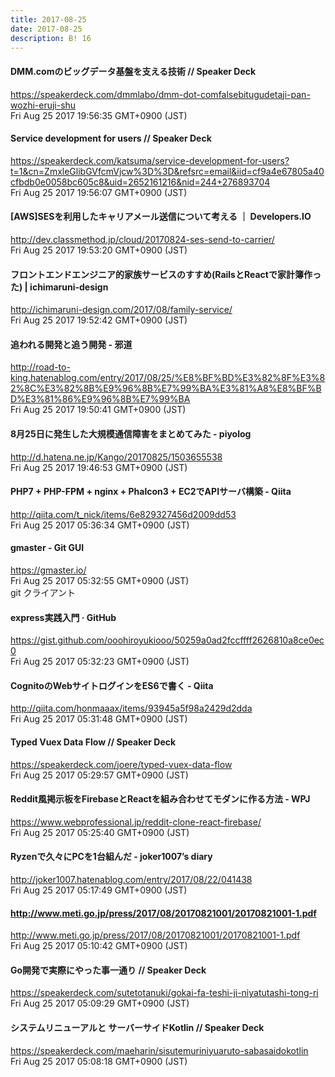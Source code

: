 ```yaml
---
title: 2017-08-25
date: 2017-08-25
description: B! 16
---
```


#### DMM.comのビッグデータ基盤を支える技術 // Speaker Deck
https://speakerdeck.com/dmmlabo/dmm-dot-comfalsebitugudetaji-pan-wozhi-eruji-shu<br>
Fri Aug 25 2017 19:56:35 GMT+0900 (JST)<br>


#### Service development for users // Speaker Deck
https://speakerdeck.com/katsuma/service-development-for-users?t=1&cn=ZmxleGlibGVfcmVjcw%3D%3D&refsrc=email&iid=cf9a4e67805a40cfbdb0e0058bc605c8&uid=2652161216&nid=244+276893704<br>
Fri Aug 25 2017 19:56:07 GMT+0900 (JST)<br>


#### [AWS]SESを利用したキャリアメール送信について考える ｜ Developers.IO
http://dev.classmethod.jp/cloud/20170824-ses-send-to-carrier/<br>
Fri Aug 25 2017 19:53:20 GMT+0900 (JST)<br>


#### フロントエンドエンジニア的家族サービスのすすめ(RailsとReactで家計簿作った) | ichimaruni-design
http://ichimaruni-design.com/2017/08/family-service/<br>
Fri Aug 25 2017 19:52:42 GMT+0900 (JST)<br>


#### 追われる開発と追う開発 - 邪道
http://road-to-king.hatenablog.com/entry/2017/08/25/%E8%BF%BD%E3%82%8F%E3%82%8C%E3%82%8B%E9%96%8B%E7%99%BA%E3%81%A8%E8%BF%BD%E3%81%86%E9%96%8B%E7%99%BA<br>
Fri Aug 25 2017 19:50:41 GMT+0900 (JST)<br>


####  8月25日に発生した大規模通信障害をまとめてみた - piyolog
http://d.hatena.ne.jp/Kango/20170825/1503655538<br>
Fri Aug 25 2017 19:46:53 GMT+0900 (JST)<br>


#### PHP7 + PHP-FPM + nginx + Phalcon3 + EC2でAPIサーバ構築 - Qiita
http://qiita.com/t_nick/items/6e829327456d2009dd53<br>
Fri Aug 25 2017 05:36:34 GMT+0900 (JST)<br>


#### gmaster - Git GUI
https://gmaster.io/<br>
Fri Aug 25 2017 05:32:55 GMT+0900 (JST)<br>
git クライアント


#### express実践入門 · GitHub
https://gist.github.com/ooohiroyukiooo/50259a0ad2fccffff2626810a8ce0ec0<br>
Fri Aug 25 2017 05:32:23 GMT+0900 (JST)<br>


#### CognitoのWebサイトログインをES6で書く - Qiita
http://qiita.com/honmaaax/items/93945a5f98a2429d2dda<br>
Fri Aug 25 2017 05:31:48 GMT+0900 (JST)<br>


#### Typed Vuex Data Flow // Speaker Deck
https://speakerdeck.com/joere/typed-vuex-data-flow<br>
Fri Aug 25 2017 05:29:57 GMT+0900 (JST)<br>


#### Reddit風掲示板をFirebaseとReactを組み合わせてモダンに作る方法 - WPJ
https://www.webprofessional.jp/reddit-clone-react-firebase/<br>
Fri Aug 25 2017 05:25:40 GMT+0900 (JST)<br>


#### Ryzenで久々にPCを1台組んだ - joker1007’s diary
http://joker1007.hatenablog.com/entry/2017/08/22/041438<br>
Fri Aug 25 2017 05:17:49 GMT+0900 (JST)<br>


#### http://www.meti.go.jp/press/2017/08/20170821001/20170821001-1.pdf
http://www.meti.go.jp/press/2017/08/20170821001/20170821001-1.pdf<br>
Fri Aug 25 2017 05:10:42 GMT+0900 (JST)<br>


#### Go開発で実際にやった事一通り // Speaker Deck
https://speakerdeck.com/sutetotanuki/gokai-fa-teshi-ji-niyatutashi-tong-ri<br>
Fri Aug 25 2017 05:09:29 GMT+0900 (JST)<br>


#### システムリニューアルと サーバーサイドKotlin // Speaker Deck
https://speakerdeck.com/maeharin/sisutemuriniyuaruto-sabasaidokotlin<br>
Fri Aug 25 2017 05:08:18 GMT+0900 (JST)<br>


